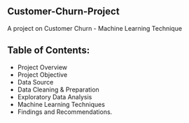 ## Customer-Churn-Project

A project on Customer Churn - Machine Learning Technique 

## Table of Contents:
-	Project Overview
-	Project Objective
-	Data Source
-	Data Cleaning & Preparation
-	Exploratory Data Analysis
-	Machine Learning Techniques
-	Findings and Recommendations.


